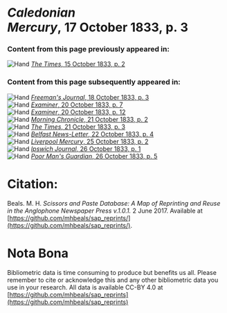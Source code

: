 # *Caledonian Mercury*, 17 October 1833, p. 3  
  
### Content from this page previously appeared in:  
![Hand](http://scissorsandpaste.net/wp-content/uploads/2017/06/smallhandpointer.png) [*The Times*, 15 October 1833, p. 2](https://mhbeals.github.io/sap_html/The-Times/The-Times-15-October-1833-p-2)  
  
### Content from this page subsequently appeared in:  
![Hand](http://scissorsandpaste.net/wp-content/uploads/2017/06/smallhandpointer.png) [*Freeman's Journal*, 18 October 1833, p. 3](https://mhbeals.github.io/sap_html/Freeman's-Journal/Freeman's-Journal-18-October-1833-p-3)  
![Hand](http://scissorsandpaste.net/wp-content/uploads/2017/06/smallhandpointer.png) [*Examiner*, 20 October 1833, p. 7](https://mhbeals.github.io/sap_html/Examiner/Examiner-20-October-1833-p-7)  
![Hand](http://scissorsandpaste.net/wp-content/uploads/2017/06/smallhandpointer.png) [*Examiner*, 20 October 1833, p. 12](https://mhbeals.github.io/sap_html/Examiner/Examiner-20-October-1833-p-12)  
![Hand](http://scissorsandpaste.net/wp-content/uploads/2017/06/smallhandpointer.png) [*Morning Chronicle*, 21 October 1833, p. 2](https://mhbeals.github.io/sap_html/Morning-Chronicle/Morning-Chronicle-21-October-1833-p-2)  
![Hand](http://scissorsandpaste.net/wp-content/uploads/2017/06/smallhandpointer.png) [*The Times*, 21 October 1833, p. 3](https://mhbeals.github.io/sap_html/The-Times/The-Times-21-October-1833-p-3)  
![Hand](http://scissorsandpaste.net/wp-content/uploads/2017/06/smallhandpointer.png) [*Belfast News-Letter*, 22 October 1833, p. 4](https://mhbeals.github.io/sap_html/Belfast-News-Letter/Belfast-News-Letter-22-October-1833-p-4)  
![Hand](http://scissorsandpaste.net/wp-content/uploads/2017/06/smallhandpointer.png) [*Liverpool Mercury*, 25 October 1833, p. 2](https://mhbeals.github.io/sap_html/Liverpool-Mercury/Liverpool-Mercury-25-October-1833-p-2)  
![Hand](http://scissorsandpaste.net/wp-content/uploads/2017/06/smallhandpointer.png) [*Ipswich Journal*, 26 October 1833, p. 1](https://mhbeals.github.io/sap_html/Ipswich-Journal/Ipswich-Journal-26-October-1833-p-1)  
![Hand](http://scissorsandpaste.net/wp-content/uploads/2017/06/smallhandpointer.png) [*Poor Man's Guardian*, 26 October 1833, p. 5](https://mhbeals.github.io/sap_html/Poor-Man's-Guardian/Poor-Man's-Guardian-26-October-1833-p-5)  


# Citation: 

Beals. M. H. *Scissors and Paste Database: A Map of Reprinting and Reuse in the Anglophone Newspaper Press v.1.0.1.* 2 June 2017. Available at [https://github.com/mhbeals/sap_reprints/](https://github.com/mhbeals/sap_reprints/). 

# Nota Bona

Bibliometric data is time consuming to produce but benefits us all. Please remember to cite or acknowledge this and any other bibliometric data you use in your research. All data is available CC-BY 4.0 at [https://github.com/mhbeals/sap_reprints](https://github.com/mhbeals/sap_reprints)